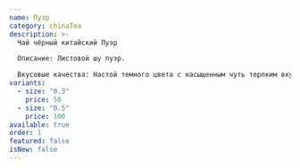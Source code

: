 ```yaml
---
name: Пуэр
category: chinaTea
description: >-
  Чай чёрный китайский Пуэр 

  Описание: Листовой шу пуэр.  

  Вкусовые качества: Настой темного цвета с насыщенным чуть терпким вкусом с оттенками древесной коры, ароматом луговых трав и длительным послевкусием.
variants:
  - size: "0.3"
    price: 50
  - size: "0.5"
    price: 100
available: true
order: 1
featured: false
isNew: false
---
```

